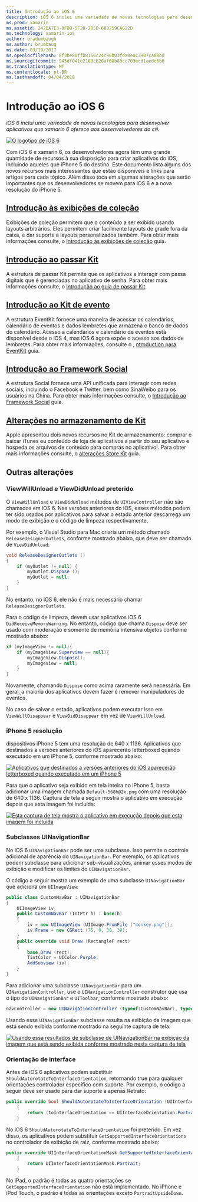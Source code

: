 ```yaml
---
title: Introdução ao iOS 6
description: iOS 6 inclui uma variedade de novas tecnologias para desenvolver aplicativos que xamarin 6 oferece aos desenvolvedores do c#.
ms.prod: xamarin
ms.assetid: 242DA7E3-8FD8-5F20-285D-603259CA622D
ms.technology: xamarin-ios
author: bradumbaugh
ms.author: brumbaug
ms.date: 03/19/2017
ms.openlocfilehash: 8f3be80ffb8156c24c96b03fda8eac3907ca88bd
ms.sourcegitcommit: 945df041e2180cb20af08b83cc703ecd1aedc6b0
ms.translationtype: MT
ms.contentlocale: pt-BR
ms.lasthandoff: 04/04/2018
---
```

# <a name="introduction-to-ios-6"></a>Introdução ao iOS 6

_iOS 6 inclui uma variedade de novas tecnologias para desenvolver aplicativos que xamarin 6 oferece aos desenvolvedores do c#._

[ ![](images/ios6-large.jpg "O logotipo de iOS 6")](images/ios6-large.jpg#lightbox)

Com iOS 6 e xamarin 6, os desenvolvedores agora têm uma grande quantidade de recursos à sua disposição para criar aplicativos do iOS, incluindo aqueles que iPhone 5 do destino.
Este documento lista alguns dos novos recursos mais interessantes que estão disponíveis e links para artigos para cada tópico. Além disso toca em algumas alterações que serão importantes que os desenvolvedores se movem para iOS 6 e a nova resolução do iPhone 5.


## <a name="introduction-to-collection-viewsiosuser-interfacecontrolsuicollectionviewmd"></a>[Introdução às exibições de coleção](~/ios/user-interface/controls/uicollectionview.md)

Exibições de coleção permitem que o conteúdo a ser exibido usando layouts arbitrários. Eles permitem criar facilmente layouts de grade fora da caixa, e dar suporte a layouts personalizados também. Para obter mais informações consulte, o [Introdução às exibições de coleção](~/ios/user-interface/controls/uicollectionview.md) [](~/ios/user-interface/controls/uicollectionview.md)guia.


## <a name="introduction-to-pass-kitiosplatformpasskitmd"></a>[Introdução ao passar Kit](~/ios/platform/passkit.md)

A estrutura de passar Kit permite que os aplicativos a interagir com passa digitais que é gerenciadas no aplicativo de senha. Para obter mais informações consulte, o [Introdução ao guia de passar Kit](~/ios/platform/passkit.md).


##  <a name="introduction-to-event-kitiosplatformeventkitmd"></a>[Introdução ao Kit de evento](~/ios/platform/eventkit.md)

A estrutura EventKit fornece uma maneira de acessar os calendários, calendário de eventos e dados lembretes que armazena o banco de dados do calendário. Acesso a calendários e calendário de eventos está disponível desde o iOS 4, mas iOS 6 agora expõe o acesso aos dados de lembretes. Para obter mais informações, consulte o [,](~/ios/platform/eventkit.md) [ntroduction para EventKit](~/ios/platform/eventkit.md) guia.


##  <a name="introduction-to-the-social-frameworkiosplatformsocial-frameworkmd"></a>[Introdução ao Framework Social](~/ios/platform/social-framework.md)

A estrutura Social fornece uma API unificada para interagir com redes sociais, incluindo o Facebook e Twitter, bem como SinaWeibo para os usuários na China. Para obter mais informações consulte, o [Introdução ao Framework Social](~/ios/platform/social-framework.md) guia.


##  <a name="changes-to-store-kitchanges-to-storekitmd"></a>[Alterações no armazenamento de Kit](changes-to-storekit.md)

Apple apresentou dois novos recursos no Kit de armazenamento: comprar e baixar iTunes ou conteúdo de loja de aplicativos a partir do seu aplicativo e hospeda os arquivos de conteúdo para compras no aplicativo!. Para obter mais informações consulte, o [alterações Store Kit](changes-to-storekit.md) guia.


## <a name="other-changes"></a>Outras alterações


### <a name="viewwillunload-and-viewdidunload-deprecated"></a>ViewWillUnload e ViewDidUnload preterido

O `ViewWillUnload` e `ViewDidUnload` métodos de `UIViewController` não são chamados em iOS 6. Nas versões anteriores do iOS, esses métodos podem ter sido usados por aplicativos para salvar o estado anterior descarrega um modo de exibição e o código de limpeza respectivamente.

Por exemplo, o Visual Studio para Mac criaria um método chamado `ReleaseDesignerOutlets`, conforme mostrado abaixo, que deve ser chamado de `ViewDidUnload`:

```csharp
void ReleaseDesignerOutlets ()
{
    if (myOutlet != null) {
        myOutlet.Dispose ();
        myOutlet = null;
    }
}
```

No entanto, no iOS 6, ele não é mais necessário chamar `ReleaseDesignerOutlets`.   
   
   
   
Para o código de limpeza, devem usar aplicativos iOS 6 `DidReceiveMemoryWarning`. No entanto, código que chama `Dispose` deve ser usado com moderação e somente de memória intensiva objetos conforme mostrado abaixo:

```csharp
if (myImageView != null){
    if (myImageView.Superview == null){
        myImageView.Dispose();
        myImageView = null;
    }
}
```

Novamente, chamando `Dispose` como acima raramente será necessária. Em geral, a maioria dos aplicativos devem fazer é remover manipuladores de eventos.

No caso de salvar o estado, aplicativos podem executar isso em `ViewWillDisappear` e `ViewDidDisappear` em vez de `ViewWillUnload`.


### <a name="iphone-5-resolution"></a>iPhone 5 resolução

dispositivos iPhone 5 tem uma resolução de 640 x 1136. Aplicativos que destinados a versões anteriores do iOS aparecerão letterboxed quando executado em um iPhone 5, conforme mostrado abaixo:

 [![](images/01-letterboxed.png "Aplicativos que destinados a versões anteriores do iOS aparecerão letterboxed quando executado em um iPhone 5")](images/01-letterboxed.png#lightbox)

Para que o aplicativo seja exibido em tela inteira no iPhone 5, basta adicionar uma imagem chamada `Default-568h@2x.png` com uma resolução de 640 x 1136. Captura de tela a seguir mostra o aplicativo em execução depois que esta imagem foi incluída:

 [![](images/02-fullscreen.png "Esta captura de tela mostra o aplicativo em execução depois que esta imagem foi incluída")](images/02-fullscreen.png#lightbox)

### <a name="subclassing-uinavigationbar"></a>Subclasses UINavigationBar

No iOS 6 `UINavigationBar` pode ser uma subclasse. Isso permite o controle adicional de aparência do `UINavigationBar`. Por exemplo, os aplicativos podem subclasse para adicionar sub-visualizações, animar esses modos de exibição e modificar os limites do `UINavigationBar`.

O código a seguir mostra um exemplo de uma subclasse `UINavigationBar` que adiciona um `UIImageView`:

```csharp
public class CustomNavBar : UINavigationBar
{
    UIImageView iv;
    public CustomNavBar (IntPtr h) : base(h)
    {
        iv = new UIImageView (UIImage.FromFile ("monkey.png"));
        iv.Frame = new CGRect (75, 0, 30, 39);
    }
    public override void Draw (RectangleF rect)
    {
        base.Draw (rect);
        TintColor = UIColor.Purple;
        AddSubview (iv);
    }
}
```

Para adicionar uma subclasse `UINavigationBar` para um `UINavigationController`, use o `UINavigationController` construtor que usa o tipo do `UINavigationBar` e `UIToolbar`, conforme mostrado abaixo:

```csharp
navController = new UINavigationController (typeof(CustomNavBar), typeof(UIToolbar));
```

Usando esse `UINavigationBar` subclasse resulta na exibição da imagem que está sendo exibida conforme mostrado na seguinte captura de tela:

 [![](images/03-navbar.png "Usando essa resultados de subclasse de UINavigationBar na exibição da imagem que está sendo exibida conforme mostrado nesta captura de tela")](images/03-navbar.png#lightbox)

### <a name="interface-orientation"></a>Orientação de interface

Antes de iOS 6 aplicativos podem substituir `ShouldAutorotateToInterfaceOrientation`, retornando true para qualquer orientações controlador específico com suporte. Por exemplo, o código a seguir deve ser usado para dar suporte a apenas Retrato:

```csharp
public override bool ShouldAutorotateToInterfaceOrientation (UIInterfaceOrientation toInterfaceOrientation)
    {
        return (toInterfaceOrientation == UIInterfaceOrientation.Portrait);
    }
```

No iOS 6 `ShouldAutorotateToInterfaceOrientation` foi preterido.
Em vez disso, os aplicativos podem substituir `GetSupportedInterfaceOrientations` no controlador de exibição de raiz, conforme mostrado abaixo:

```csharp
public override UIInterfaceOrientationMask GetSupportedInterfaceOrientations ()
    {
        return UIInterfaceOrientationMask.Portrait;
    }
```

No iPad, o padrão é todas as quatro orientações se `GetSupportedInterfaceOrientation` não está implementado. No iPhone e iPod Touch, o padrão é todas as orientações exceto `PortraitUpsideDown`.
